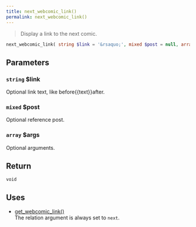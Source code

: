 ```yaml
---
title: next_webcomic_link()
permalink: next_webcomic_link()
---
```


> Display a link to the next comic.

```php
next_webcomic_link( string $link = '&rsaquo;', mixed $post = null, array $args = [] ) : void
```

## Parameters

### `string` $link
Optional link text, like before\{\{text}}after.

### `mixed` $post
Optional reference post.

### `array` $args
Optional arguments.

## Return

`void`

## Uses
- [get_webcomic_link()](get_webcomic_link())  
The relation argument is always set to `next`.
